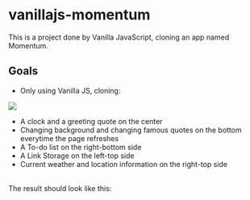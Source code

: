 # vanillajs-momentum

This is a project done by Vanilla JavaScript, cloning an app named Momentum.

## Goals
- Only using Vanilla JS, cloning: <br>
<img src="![momentum](https://user-images.githubusercontent.com/94172351/235044456-a33da295-7408-4a17-a5de-be2a9c55aa55.jpg)">

- A clock and a greeting quote on the center
- Changing background and changing famous quotes on the bottom everytime the page refreshes
- A To-do list on the right-bottom side
- A Link Storage on the left-top side
- Current weather and location information on the right-top side
<br>
The result should look like this:
<img src="![momentum clone](https://user-images.githubusercontent.com/94172351/235044432-9e5cecac-e4a4-467b-9d28-97628fa178b7.png)>
